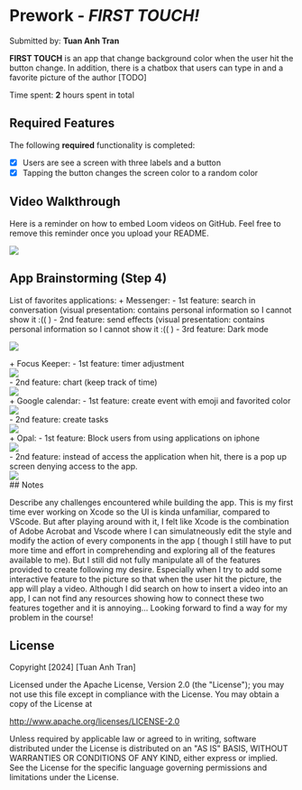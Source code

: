 # Prework - *FIRST TOUCH!*

Submitted by: **Tuan Anh Tran**

**FIRST TOUCH** is an app that change background color when the user hit the button change. In addition, there is a chatbox that users can type in and a favorite picture of the author [TODO] 

Time spent: **2** hours spent in total

## Required Features

The following **required** functionality is completed:

- [x] Users are see a screen with three labels and a button
- [x] Tapping the button changes the screen color to a random color
 
## Video Walkthrough

Here is a reminder on how to embed Loom videos on GitHub. Feel free to remove this reminder once you upload your README. 

<div>
    <a href="https://www.loom.com/share/522dcf39365249ceb67683d8c3dc8bd9">
    </a>
    <a href="https://www.loom.com/share/522dcf39365249ceb67683d8c3dc8bd9">
      <img style="max-width:300px;" src="https://cdn.loom.com/sessions/thumbnails/522dcf39365249ceb67683d8c3dc8bd9-68e7afd40d4324c4-full-play.gif">
    </a>
  </div>

## App Brainstorming (Step 4)
   List of favorites applications:
    + Messenger:
        - 1st feature: search in conversation
            (visual presentation: contains personal information so I cannot show it :(( )
        - 2nd feature: send effects
            (visual presentation: contains personal information so I cannot show it :(( )
        - 3rd feature: Dark mode
            <div>
    <a href="https://www.loom.com/share/2e1a7cad64eb4238b5ad59b5ab5e8153">
    </a>
    <a href="https://www.loom.com/share/2e1a7cad64eb4238b5ad59b5ab5e8153">
      <img style="max-width:300px;" src="https://cdn.loom.com/sessions/thumbnails/2e1a7cad64eb4238b5ad59b5ab5e8153-25642272638c20dc-full-play.gif">
    </a>
  </div>
    + Focus Keeper:
        - 1st feature: timer adjustment
        <div>
    <a href="https://www.loom.com/share/bc1022d256794184a8b17bd730aafd18">
    </a>
    <a href="https://www.loom.com/share/bc1022d256794184a8b17bd730aafd18">
      <img style="max-width:300px;" src="https://cdn.loom.com/sessions/thumbnails/bc1022d256794184a8b17bd730aafd18-6e40b5aa10828d21-full-play.gif">
    </a>
  </div>
        - 2nd feature: chart (keep track of time)
        <div>
    <a href="https://www.loom.com/share/ce42be0f89c547c2a81b59a06c65b99c">
    </a>
    <a href="https://www.loom.com/share/ce42be0f89c547c2a81b59a06c65b99c">
      <img style="max-width:300px;" src="https://cdn.loom.com/sessions/thumbnails/ce42be0f89c547c2a81b59a06c65b99c-b1e898bac511d2ec-full-play.gif">
    </a>
  </div>
    + Google calendar:
        - 1st feature: create event with emoji and favorited color
        <div>
    <a href="https://www.loom.com/share/12ef3d8795a1457b8ba2f29175f8e14c">
    </a>
    <a href="https://www.loom.com/share/12ef3d8795a1457b8ba2f29175f8e14c">
      <img style="max-width:300px;" src="https://cdn.loom.com/sessions/thumbnails/12ef3d8795a1457b8ba2f29175f8e14c-975ca7a5c14e48d7-full-play.gif">
    </a>
  </div>
        - 2nd feature: create tasks
        <div>
    <a href="https://www.loom.com/share/136fbfd397ea4ca6a468daafe2b29b2e">
    </a>
    <a href="https://www.loom.com/share/136fbfd397ea4ca6a468daafe2b29b2e">
      <img style="max-width:300px;" src="https://cdn.loom.com/sessions/thumbnails/136fbfd397ea4ca6a468daafe2b29b2e-d042733113037527-full-play.gif">
    </a>
  </div>
    + Opal:
        - 1st feature: Block users from using applications on iphone 
        <div>
    <a href="https://www.loom.com/share/59e3896197f44fc391fe58c1501c031e">
    </a>
    <a href="https://www.loom.com/share/59e3896197f44fc391fe58c1501c031e">
      <img style="max-width:300px;" src="https://cdn.loom.com/sessions/thumbnails/59e3896197f44fc391fe58c1501c031e-c58381821c6c46ff-full-play.gif">
    </a>
  </div>
        - 2nd feature: instead of access the application when hit, there is a pop up screen denying access to the app.
        <div>
    <a href="https://www.loom.com/share/5bb2b09ceae44b17ba89b71478c60fb9">
    </a>
    <a href="https://www.loom.com/share/5bb2b09ceae44b17ba89b71478c60fb9">
      <img style="max-width:300px;" src="https://cdn.loom.com/sessions/thumbnails/5bb2b09ceae44b17ba89b71478c60fb9-94a93343ed6a7c1a-full-play.gif">
    </a>
  </div>
## Notes

Describe any challenges encountered while building the app.
 This is my first time ever working on Xcode so the UI is kinda unfamiliar, compared to VScode. But after playing around with it, I felt like Xcode is the combination of Adobe Acrobat and Vscode where I can simulatneously edit the style and modify the action of every components in the app ( though I still have to put more time and effort in comprehending and exploring all of the features available to me). But I still did not fully manipulate all of the features provided to create following my desire. Especially when I try to add some interactive feature to the picture so that when the user hit the picture, the app will play a video. Although I did search on how to insert a video into an app, I can not find any resources showing how to connect these two features together and it is annoying... Looking forward to find a way for my problem in the course!
## License
   Copyright [2024] [Tuan Anh Tran]

   Licensed under the Apache License, Version 2.0 (the "License");
   you may not use this file except in compliance with the License.
   You may obtain a copy of the License at

   http://www.apache.org/licenses/LICENSE-2.0

   Unless required by applicable law or agreed to in writing, software
   distributed under the License is distributed on an "AS IS" BASIS,
   WITHOUT WARRANTIES OR CONDITIONS OF ANY KIND, either express or implied.
   See the License for the specific language governing permissions and
   limitations under the License.
